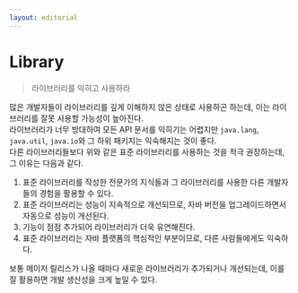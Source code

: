 ```yaml
---
layout: editorial
---
```


# Library

> 라이브러리를 익히고 사용하라

많은 개발자들이 라이브러리를 깊게 이해하지 않은 상태로 사용하곤 하는데, 이는 라이브러리를 잘못 사용할 가능성이 높아진다.  
라이브러리가 너무 방대하여 모든 API 문서를 익히기는 어렵지만 `java.lang`, `java.util`, `java.io`와 그 하위 패키지는 익숙해지는 것이 좋다.  
다른 라이브러리들보다 위와 같은 표준 라이브러리를 사용하는 것을 적극 권장하는데, 그 이유는 다음과 같다.

1. 표준 라이브러리를 작성한 전문가의 지식들과 그 라이브러리를 사용한 다른 개발자들의 경험을 활용할 수 있다.
2. 표준 라이브러리는 성능이 지속적으로 개선되므로, 자바 버전을 업그레이드하면서 자동으로 성능이 개선된다.
3. 기능이 점점 추가되어 라이브러리가 더욱 유연해진다.
4. 표준 라이브러리는 자바 플랫폼의 핵심적인 부분이므로, 다른 사람들에게도 익숙하다.

보통 메이저 릴리스가 나올 때마다 새로운 라이브러리가 추가되거나 개선되는데, 이를 잘 활용하면 개발 생산성을 크게 높일 수 있다.
